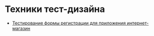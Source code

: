 # Техники тест-дизайна
 - [Тестирование формы регистрации для приложения интернет-магазин](https://docs.google.com/spreadsheets/d/1QZovrGZEYKzcLvW8yNf_JI2XQdfHdWHHvZ7BhWPgEm0/edit?usp=sharing)
